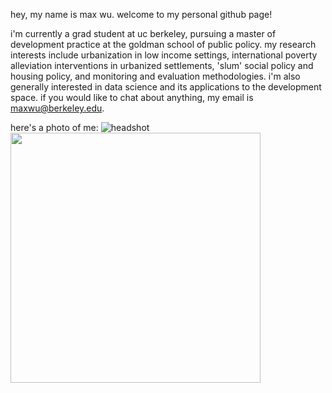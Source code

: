 hey, my name is max wu. welcome to my personal github page! 

i'm currently a grad student at uc berkeley, pursuing a master of development practice at the goldman school of public policy. my research interests include urbanization in low income settings, international poverty alleviation interventions in urbanized settlements, 'slum' social policy and housing policy, and monitoring and evaluation methodologies. i'm also generally interested in data science and its applications to the development space. if you would like to chat about anything, my email is maxwu@berkeley.edu.

here's a photo of me:
![headshot](https://github.com/axmwu/axmwu.github.io/blob/main/media/headshot.jpg?raw=true)
<img src="https://github.com/axmwu/axmwu.github.io/blob/main/media/headshot.jpg?raw=true" width="400">